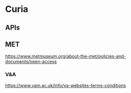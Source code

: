 # Curia

## APIs

## MET

https://www.metmuseum.org/about-the-met/policies-and-documents/open-access

### V&A

https://www.vam.ac.uk/info/va-websites-terms-conditions
